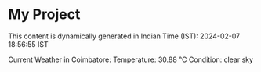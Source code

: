 # My Project

This content is dynamically generated in Indian Time (IST): 2024-02-07 18:56:55 IST


Current Weather in Coimbatore:
Temperature: 30.88 °C
Condition: clear sky
